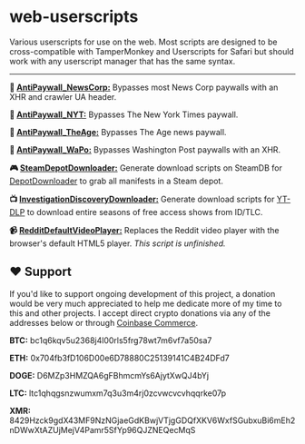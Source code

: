 # web-userscripts

Various userscripts for use on the web. Most scripts are designed to be cross-compatible with TamperMonkey and Userscripts for Safari but should work with any userscript manager that has the same syntax.

---

**:newspaper: [AntiPaywall_NewsCorp:](Paywall%20Bypasses/AntiPaywall_NewsCorp.js)** Bypasses most News Corp paywalls with an XHR and crawler UA header.

**:newspaper: [AntiPaywall_NYT:](Paywall%20Bypasses/AntiPaywall_NYT.js)** Bypasses The New York Times paywall.

**:newspaper: [AntiPaywall_TheAge:](Paywall%20Bypasses/AntiPaywall_TheAge.js)** Bypasses The Age news paywall.

**:newspaper: [AntiPaywall_WaPo:](Paywall%20Bypasses/AntiPaywall_WaPo.js)** Bypasses Washington Post paywalls with an XHR.

**:video_game: [SteamDepotDownloader:](SteamDepotDownloader/SteamDepotDownloader.js)** Generate download scripts on SteamDB for [DepotDownloader](https://github.com/SteamRE/DepotDownloader) to grab all manifests in a Steam depot.

**:tv: [InvestigationDiscoveryDownloader:](InvestigationDiscoveryDownloader/InvestigationDiscoveryDownloader.js)** Generate download scripts for [YT-DLP](https://github.com/yt-dlp/yt-dlp) to download entire seasons of free access shows from ID/TLC.

**:video_camera: [RedditDefaultVideoPlayer:](RedditDefaultVideoPlayer/RedditDefaultVideoPlayer.js)** Replaces the Reddit video player with the browser's default HTML5 player. *This script is unfinished.*

## :heart: Support

If you'd like to support ongoing development of this project, a donation would be very much appreciated to help me dedicate more of my time to this and other projects. I accept direct crypto donations via any of the addresses below or through [Coinbase Commerce](https://commerce.coinbase.com/checkout/bb4f7665-bfdc-4c22-9fc8-78299010b1c8).

**BTC:** bc1q6kqv5u2368j4l00rls5frg78wt7m6vf7a50sa7

**ETH:** 0x704fb3fD106D00e6D78880C25139141C4B24DFd7

**DOGE:** D6MZp3HMZQA6gFBhmcmYs6AjytXwQJ4bYj

**LTC:** ltc1qhqgsnzwumxm7q3u3m4rj0zcvwcvcvhqqrke07p

**XMR:** 8429Hzck9gdX43MF9NzNGjaeGdKBwjVTjgGDQfXKV6WxfSGubxuBi6mEh2nDWwXtAZUjMejV4Pamr5SfYp96QJZNEQecMqS
